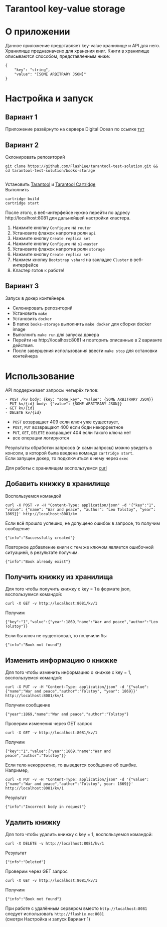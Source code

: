 # Tarantool key-value storage
# О приложении  
Данное приложение представляет key-value хранилище и API для него.
Хранилище предназначено для хранения книг. Книги в хранилище описываются способом, представленным ниже:  
```
{
    "key": "string",
    "value": "[SOME ARBITRARY JSON]"
}
```  
# Настройка и запуск  
## Вариант 1
Приложение развёрнуто на сервере Digital Ocean по ссылке [тут](http://flashie.me:8081/)  
## Вариант 2  
Склонировать репозиторий 
```
git clone https://github.com/Flash1ee/tarantool-test-solution.git && cd tarantool-test-solution/books-storage
 
```  
Установить [Tarantool](https://www.tarantool.io/ru/) и [Tarantool Cartridge](https://github.com/tarantool/cartridge-cli#installation)  
Выполнить   
```
cartridge build
cartridge start
```
После этого, в веб-интерфейсе нужно перейти по адресу http://localhost:8081   для дальнейшей настройки кластера.
1. Нажмите кнопку `Configure` на `router`
2. Установите флажок напротив роли `api`
3. Нажмите кнопку `Create replica set`  
4. Нажмите кнопку `Configure` на `s1-master`
5. Установите флажок напротив роли `storage`
6. Нажмите кнопку `Create replica set` 
7. Нажмем кнопку `Bootstrap vshard` на закладке `Cluster` в веб-интерфейсе 
8. Кластер готов к работе! 

## Вариант 3   
Запуск в докер контейнере.  
- Склонировать репозиторий  
- Установить `make`
- Установить `docker`
- В папке `books-storage` выполнить `make docker` для сборки docker image
- Выполнить `make run` для запуска докера
- Перейти на http://localhost:8081 и повторить описанные в 2 варианте действия.  
- После завершения использования ввести `make stop` для остановки контейнера

# Использование  
API поддерживает запросы четырёх типов:  
```
- POST /kv body: {key: "some_key", "value": {SOME ARBITRARY JSON}} 
- PUT kv/{id} body: {"value": {SOME ARBITRARY JSON}} 
- GET kv/{id} 
- DELETE kv/{id} 
```  
- `POST` возвращает 409 если ключ уже существует, 
- `POST`, `PUT` возвращают 400 если боди некорректное 
- `PUT`, `GET`, `DELETE` возвращает 404 если такого ключа нет  
- все операции логируются

Результаты обработки запросов (и сами запросы) можно увидеть в консоли, в которой была введена команда `cartridge start`.  
Если запущен докер, то подключиться к нему через ```exec```  

Для работы с хранилищем воспользуемся [curl]("https://ru.wikipedia.org/wiki/CURL")  

## Добавить книжку в хранилище
Воспользуемся командой  
```
curl -X POST -v -H "Content-Type: application/json" -d '{"key":"1", "value": {"name": "War and peace", "author": "Leo Tolstoy", "year": 1869}}' http://localhost:8081/kv
```
Если всё прошло успешно, не допущено ошибок в запросе, то получим сообщение  
```
{"info":"Successfully created"}
```  
Повторное добавление книги с тем же ключом является ошибочной ситуацией, в результате получим.  
```
{"info":"Book already exist"}
```
## Получить книжку из хранилища
Для того чтобы получить книжку с key = 1 в формате json, воспользуемся командой:  
```
curl -X GET -v http://localhost:8081/kv/1
```
Получим  
```
{"key":"1","value":{"year":1869,"name":"War and peace","author":"Leo Tolstoy"}}
```  
Если бы ключ не существовал, то получили бы  
```
{"info":"Book not found"}
```
## Изменить информацию о книжке  
Для того чтобы изменить информацию о книжке с key = 1, воспользуемся командой:  
```
curl -X PUT -v -H "Content-Type: application/json" -d '{"value": {"name":"War and peace","author":"Tolstoy", "year": 1869}}' http://localhost:8081/kv/1
```  
Получим сообщение
```  
{"year":1869,"name":"War and peace","author":"Tolstoy"}  
```
Проверим изменения через GET запрос  
```
curl -X GET -v http://localhost:8081/kv/1
```  
Получим  
```
{"key":"1","value":{"year":1869,"name":"War and peace","author":"Tolstoy"}}  
```
Если тело некорректно, то выведется сообщение об ошибке.  
Например,  
```
curl -X PUT -v -H "Content-Type: application/json" -d '{"value": {"name":"War and peace","author":"Tolstoy", year: 1869}}' http://localhost:8081/kv/1
```
Результат  
```
{"info":"Incorrect body in request"}  
```
## Удалить книжку  
Для того чтобы удалить книжку с key = 1, воспользуемся командой:
```
curl -X DELETE -v http://localhost:8081/kv/1
```
Результат  
```
{"info":"Deleted"}
```
Проверим через GET запрос  
```
curl -X GET -v http://localhost:8081/kv/1
```
Получим
```
{"info":"Book not found"}
```  
При работе с удалённым сервером вместо `http://localhost:8081` следует использовать `http://flashie.me:8081`  
(смотри Настройка и запуск Вариант 1)
